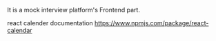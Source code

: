 It is a mock interview platform's Frontend part.



react calender documentation
https://www.npmjs.com/package/react-calendar
